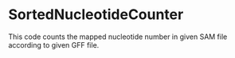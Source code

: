 # SortedNucleotideCounter
This code counts the mapped nucleotide number in given SAM file according to given GFF file.
